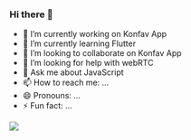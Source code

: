 ### Hi there 👋

<!--
**RitikSinha/RitikSinha** is a ✨ _special_ ✨ repository because its `README.md` (this file) appears on your GitHub profile.

Here are some ideas to get you started:
-->
- 🔭 I’m currently working on Konfav App
- 🌱 I’m currently learning Flutter
- 👯 I’m looking to collaborate on Konfav App
- 🤔 I’m looking for help with webRTC
- 💬 Ask me about JavaScript
- 📫 How to reach me: ...
- 😄 Pronouns: ...
- ⚡ Fun fact: ...


<img src="https://github-readme-stats.vercel.app/api?username=RitikSinha&&show_icons=true&theme=dark">

